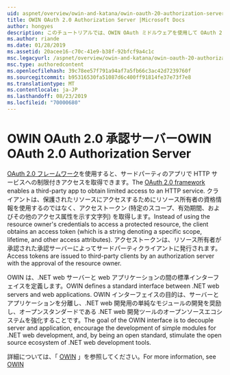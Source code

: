 ```yaml
---
uid: aspnet/overview/owin-and-katana/owin-oauth-20-authorization-server
title: OWIN OAuth 2.0 Authorization Server |Microsoft Docs
author: hongyes
description: このチュートリアルでは、OWIN OAuth ミドルウェアを使用して OAuth 2.0 承認サーバーを実装する方法について説明します。 これは、outlin のみを含む高度なチュートリアルです...
ms.author: riande
ms.date: 01/28/2019
ms.assetid: 20acee16-c70c-41e9-b38f-92bfcf9a4c1c
msc.legacyurl: /aspnet/overview/owin-and-katana/owin-oauth-20-authorization-server
msc.type: authoredcontent
ms.openlocfilehash: 39c78ee57f791a94af7a5fb66c3ac42d7239760f
ms.sourcegitcommit: b95316530fa51087d6c400ff91814fe37e73f7e8
ms.translationtype: MT
ms.contentlocale: ja-JP
ms.lasthandoff: 08/23/2019
ms.locfileid: "70000680"
---
```

# <a name="owin-oauth-20-authorization-server"></a><span data-ttu-id="af14d-104">OWIN OAuth 2.0 承認サーバー</span><span class="sxs-lookup"><span data-stu-id="af14d-104">OWIN OAuth 2.0 Authorization Server</span></span>

<span data-ttu-id="af14d-105">[OAuth 2.0 フレームワーク](http://tools.ietf.org/html/rfc6749)を使用すると、サードパーティのアプリで HTTP サービスへの制限付きアクセスを取得できます。</span><span class="sxs-lookup"><span data-stu-id="af14d-105">The [OAuth 2.0 framework](http://tools.ietf.org/html/rfc6749) enables a third-party app to obtain limited access to an HTTP service.</span></span> <span data-ttu-id="af14d-106">クライアントは、保護されたリソースにアクセスするためにリソース所有者の資格情報を使用するのではなく、アクセストークン (特定のスコープ、有効期間、およびその他のアクセス属性を示す文字列) を取得します。</span><span class="sxs-lookup"><span data-stu-id="af14d-106">Instead of using the resource owner's credentials to access a protected resource, the client obtains an access token (which is a string denoting a specific scope, lifetime, and other access attributes).</span></span> <span data-ttu-id="af14d-107">アクセストークンは、リソース所有者が承認された承認サーバーによってサードパーティクライアントに発行されます。</span><span class="sxs-lookup"><span data-stu-id="af14d-107">Access tokens are issued to third-party clients by an authorization server with the approval of the resource owner.</span></span>

<span data-ttu-id="af14d-108">OWIN は、.NET web サーバーと web アプリケーションの間の標準インターフェイスを定義します。</span><span class="sxs-lookup"><span data-stu-id="af14d-108">OWIN defines a standard interface between .NET web servers and web applications.</span></span> <span data-ttu-id="af14d-109">OWIN インターフェイスの目的は、サーバーとアプリケーションを分離し、.NET web 開発用の単純なモジュールの開発を奨励し、オープンスタンダードである .NET web 開発ツールのオープンソースエコシステムを強化することです。</span><span class="sxs-lookup"><span data-stu-id="af14d-109">The goal of the OWIN interface is to decouple server and application, encourage the development of simple modules for .NET web development, and, by being an open standard, stimulate the open source ecosystem of .NET web development tools.</span></span>

<span data-ttu-id="af14d-110">詳細については、「 [OWIN](http://owin.org/) 」を参照してください。</span><span class="sxs-lookup"><span data-stu-id="af14d-110">For more information, see [OWIN](http://owin.org/)</span></span>
